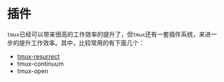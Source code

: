 # 插件

`tmux`已经可以带来很高的工作效率的提升了，但`tmux`还有一套插件系统，来进一步的提升工作效率。其中，比较常用的有下面几个：

- [tmux-resurrect](./resurrect.md)
- tmux-continuum
- tmux-open
